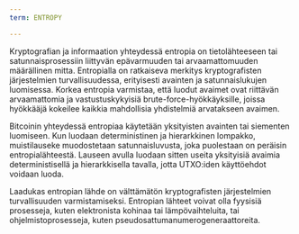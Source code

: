 ```yaml
---
term: ENTROPY

---
```

Kryptografian ja informaation yhteydessä entropia on tietolähteeseen tai satunnaisprosessiin liittyvän epävarmuuden tai arvaamattomuuden määrällinen mitta. Entropialla on ratkaiseva merkitys kryptografisten järjestelmien turvallisuudessa, erityisesti avainten ja satunnaislukujen luomisessa. Korkea entropia varmistaa, että luodut avaimet ovat riittävän arvaamattomia ja vastustuskykyisiä brute-force-hyökkäyksille, joissa hyökkääjä kokeilee kaikkia mahdollisia yhdistelmiä arvatakseen avaimen.

Bitcoinin yhteydessä entropiaa käytetään yksityisten avainten tai siementen luomiseen. Kun luodaan deterministinen ja hierarkkinen lompakko, muistilauseke muodostetaan satunnaisluvusta, joka puolestaan on peräisin entropialähteestä. Lauseen avulla luodaan sitten useita yksityisiä avaimia deterministisellä ja hierarkkisella tavalla, jotta UTXO:iden käyttöehdot voidaan luoda.

Laadukas entropian lähde on välttämätön kryptografisten järjestelmien turvallisuuden varmistamiseksi. Entropian lähteet voivat olla fyysisiä prosesseja, kuten elektronista kohinaa tai lämpövaihteluita, tai ohjelmistoprosesseja, kuten pseudosattumanumerogeneraattoreita.